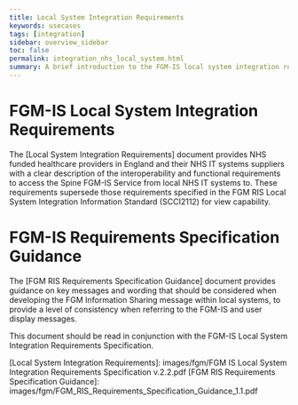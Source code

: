 ```yaml
---
title: Local System Integration Requirements
keywords: usecases
tags: [integration]
sidebar: overview_sidebar
toc: false
permalink: integration_nhs_local_system.html
summary: A brief introduction to the FGM-IS local system integration requirements.
---
```



# FGM-IS Local System Integration Requirements #

The [Local System Integration Requirements] document provides NHS funded healthcare providers in England and their NHS IT systems suppliers with a clear description of the interoperability and functional requirements to access the Spine FGM-IS Service from local NHS IT systems to. These requirements supersede those requirements specified in the FGM RIS Local System Integration Information Standard (SCCI2112) for view capability.

# FGM-IS Requirements Specification Guidance #

The [FGM RIS Requirements Specification Guidance] document provides guidance on key messages and wording that should be considered when developing the FGM Information Sharing message within local systems, to provide a level of consistency when referring to the FGM-IS and user display messages.

This document should be read in conjunction with the FGM-IS Local System Integration Requirements Specification.



[Local System Integration Requirements]: images/fgm/FGM IS Local System Integration Requirements Specification v.2.2.pdf
[FGM RIS Requirements Specification Guidance]: images/fgm/FGM_RIS_Requirements_Specification_Guidance_1.1.pdf